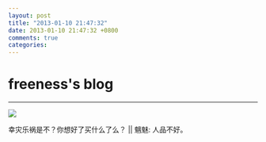 ```yaml
---
layout: post
title: "2013-01-10 21:47:32"
date: 2013-01-10 21:47:32 +0800
comments: true
categories: 
---
```


# freeness's blog

----------

![](http://okqmqrbgo.bkt.clouddn.com/201301102147321.jpg)

>
幸灾乐祸是不？你想好了买什么了么？ || 魑魅: 人品不好。
